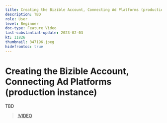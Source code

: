 ```yaml
---
title: Creating the Bizible Account, Connecting Ad Platforms (production instance)
description: TBD
role: User
level: Beginner
doc-type: Feature Video
last-substantial-update: 2023-02-03
kt: 11826
thumbnail: 347196.jpeg
hidefromtoc: true
---
```


# Creating the Bizible Account, Connecting Ad Platforms (production instance)

TBD

>[!VIDEO](https://video.tv.adobe.com/v/347196/?quality=12&learn=on)
